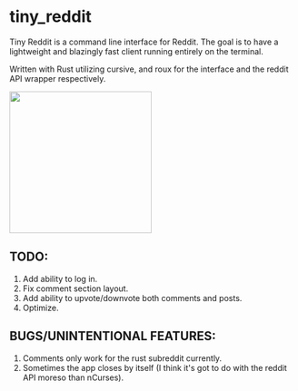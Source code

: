 # tiny_reddit

Tiny Reddit is a command line interface for Reddit. The goal is to have a lightweight and blazingly fast client running entirely on the terminal.

Written with Rust utilizing cursive, and roux for the interface and the reddit API wrapper respectively.

<img src="https://i.imgur.com/usClEKf.gif" height="250"/>

## TODO:
1. Add ability to log in.
2. Fix comment section layout.
3. Add ability to upvote/downvote both comments and posts.
4. Optimize.

## BUGS/UNINTENTIONAL FEATURES:
1. Comments only work for the rust subreddit currently.
2. Sometimes the app closes by itself (I think it's got to do with the reddit API moreso than nCurses).

